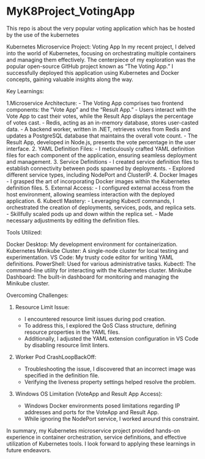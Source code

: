 # MyK8Project_VotingApp
This repo is about the very popular voting application which has be hosted by the use of the kubernetes

Kubernetes Microservice Project: Voting App
In my recent project, I delved into the world of Kubernetes, focusing on orchestrating multiple containers and managing them effectively. The centerpiece of my exploration was the popular open-source GitHub project known as “The Voting App.” I successfully deployed this application using Kubernetes and Docker concepts, gaining valuable insights along the way.

Key Learnings:

1.Microservice Architecture:
	- The Voting App comprises two frontend components: the “Vote App” and the “Result App.”
	- Users interact with the Vote App to cast their votes, while the Result App displays the percentage of votes cast.
	- Redis, acting as an in-memory database, stores user-casted data.
	- A backend worker, written in .NET, retrieves votes from Redis and updates a PostgreSQL database that maintains the overall vote count.
	- The Result App, developed in Node.js, presents the vote percentage in the user interface.
2. YAML Definition Files:
	- I meticulously crafted YAML definition files for each component of the application, ensuring seamless deployment and management.
3. Service Definitions
	- I created service definition files to establish connectivity between pods spawned by deployments.
	- Explored different service types, including NodePort and ClusterIP.
4. Docker Images
	- I grasped the art of incorporating Docker images within the Kubernetes definition files.
5. External Access:
	- I configured external access from the host environment, allowing seamless interaction with the deployed application.
6. Kubectl Mastery:
	- Leveraging Kubectl commands, I orchestrated the creation of deployments, services, pods, and replica sets.
	- Skillfully scaled pods up and down within the replica set.
	- Made necessary adjustments by editing the definition files.

Tools Utilized:

Docker Desktop: My development environment for containerization.
Kubernetes Minikube Cluster: A single-node cluster for local testing and experimentation.
VS Code: My trusty code editor for writing YAML definitions.
PowerShell: Used for various administrative tasks.
Kubectl: The command-line utility for interacting with the Kubernetes cluster.
Minikube Dashboard: The built-in dashboard for monitoring and managing the Minikube cluster.

Overcoming Challenges:
1. Resource Limit Issue:
	- I encountered resource limit issues during pod creation.
	- To address this, I explored the QoS Class structure, defining resource properties in the YAML files.
 	- Additionally, I adjusted the YAML extension configuration in VS Code by disabling resource limit linters.

2. Worker Pod CrashLoopBackOff:
	- Troubleshooting the issue, I discovered that an incorrect image was specified in the definition file.
	- Verifying the liveness property settings helped resolve the problem.

3. Windows OS Limitation (VoteApp and Result App Access):
	- Windows Docker environments posed limitations regarding IP addresses and ports for the VoteApp and Result App.
	- While ignoring the NodePort service, I worked around this constraint.

In summary, my Kubernetes microservice project provided hands-on experience in container orchestration, service definitions, and effective utilization of Kubernetes tools. I look forward to applying these learnings in future endeavors.
